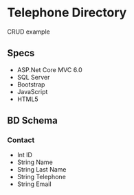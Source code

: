 # Telephone Directory
CRUD example

## Specs
- ASP.Net Core MVC 6.0
- SQL Server
- Bootstrap
- JavaScript
- HTML5

## BD Schema
### Contact
- Int ID
- String Name
- String Last Name
- String Telephone
- String Email



